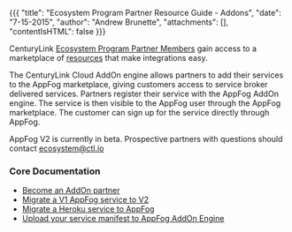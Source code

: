 {{{
  "title": "Ecosystem Program Partner Resource Guide - Addons",
  "date": "7-15-2015",
  "author": "Andrew Brunette",
  "attachments": [],
  "contentIsHTML": false
}}}


CenturyLink [Ecosystem Program Partner Members](centurylink-cloud-ecosystem-program-guide.md) gain access to a marketplace of [resources](ecosystem-program-resources.md) that make integrations easy.

The CenturyLink Cloud AddOn engine allows partners to add their services to the AppFog marketplace, giving customers access to service broker delivered services.  Partners register their service with the AppFog AddOn engine.  The service is then visible to the AppFog user through the AppFog marketplace.  The customer can sign up for the service directly through AppFog.  

AppFog V2 is currently in beta.  Prospective partners with questions should contact ecosystem@ctl.io

### Core Documentation

  * [Become an AddOn partner](../appfog/legacy-version-1/become-an-add-on-partner/)
  * [Migrate a V1 AppFog service to V2]( ../ecosystem-partners/partner-integration-resources/howto-migrate-appfog-addon-to-addon-engine/)
  * [Migrate a Heroku service to AppFog](../ecosystem-partners/partner-integration-resources/howto-migrate-heroku-addon-to-addon-engine/)
  * [Upload your service manifest to AppFog AddOn Engine](../ecosystem-partners/upload-service-manifests-to-addon-engine/)

